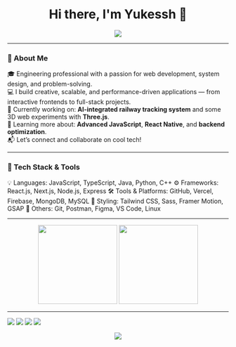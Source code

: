 <h1 align="center">Hi there, I'm Yukessh 👋</h1>

<p align="center">
  <img src="https://readme-typing-svg.herokuapp.com/?lines=Web+Developer;Creative+Engineer;Open+Source+Contributor;Problem+Solver&center=true&width=500&height=40" />
</p>

---

### 🧠 About Me

🎓 Engineering professional with a passion for web development, system design, and problem-solving.  
💻 I build creative, scalable, and performance-driven applications — from interactive frontends to full-stack projects.  
🔭 Currently working on: **AI-integrated railway tracking system** and some 3D web experiments with **Three.js**.  
🌱 Learning more about: **Advanced JavaScript**, **React Native**, and **backend optimization**.  
📬 Let’s connect and collaborate on cool tech!

---

### 🔧 Tech Stack & Tools

💡 Languages: JavaScript, TypeScript, Java, Python, C++
⚙️ Frameworks: React.js, Next.js, Node.js, Express
🛠 Tools & Platforms: GitHub, Vercel, Firebase, MongoDB, MySQL
🎨 Styling: Tailwind CSS, Sass, Framer Motion, GSAP
🚀 Others: Git, Postman, Figma, VS Code, Linux

---

<p align="center"> <img src="https://github-readme-stats.vercel.app/api?username=Yukessh&show_icons=true&theme=tokyonight" height="180"/> <img src="https://github-readme-stats.vercel.app/api/top-langs/?username=Yukessh&layout=compact&theme=tokyonight" height="180"/> </p>

---

<p align="left"> <a href="https://github.com/Yukessh" target="_blank"><img src="https://img.shields.io/badge/GitHub-%2312100E.svg?style=for-the-badge&logo=github&logoColor=white"/></a> <a href="https://www.linkedin.com/in/Yukessh" target="_blank"><img src="https://img.shields.io/badge/LinkedIn-%230077B5.svg?style=for-the-badge&logo=linkedin&logoColor=white"/></a> <a href="https://www.instagram.com/Yukessh" target="_blank"><img src="https://img.shields.io/badge/Instagram-%23E4405F.svg?style=for-the-badge&logo=instagram&logoColor=white"/></a> <a href="mailto:yukessh@example.com"><img src="https://img.shields.io/badge/Email-D14836?style=for-the-badge&logo=gmail&logoColor=white"/></a> </p>

<p align="center"> <img src="https://quotes-github-readme.vercel.app/api?type=horizontal&theme=tokyonight" /> </p>
